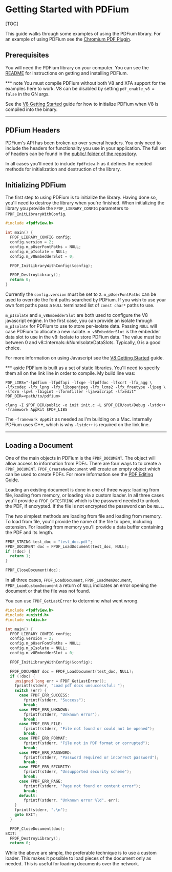 # Getting Started with PDFium

[TOC]

This guide walks through some examples of using the PDFium library. For an
example of using PDFium see the [Chromium PDF Plugin][chrome-plugin].

## Prerequisites

You will need the PDFium library on your computer. You can see the
[README](/README.md) for instructions on getting and installing PDFium.

*** note
You must compile PDFium without both V8 and XFA support for the examples
here to work. V8 can be disabled by setting `pdf_enable_v8 = false` in the
GN args.

See the [V8 Getting Started][pdfium-v8] guide for how to
initialize PDFium when V8 is compiled into the binary.
***

## PDFium Headers

PDFium's API has been broken up over several headers. You only need to include
the headers for functionality you use in your application. The full set of
headers can be found in the [public/ folder of the repository][pdfium-public].

In all cases you'll need to include `fpdfview.h` as it defines the needed
methods for initialization and destruction of the library.

## Initializing PDFium

The first step to using PDFium is to initialize the library. Having done so,
you'll need to destroy the library when you're finished. When initializing the
library you provide the `FPDF_LIBRARY_CONFIG` parameters to
`FPDF_InitLibraryWithConfig`.

```c
#include <fpdfview.h>

int main() {
  FPDF_LIBRARY_CONFIG config;
  config.version = 2;
  config.m_pUserFontPaths = NULL;
  config.m_pIsolate = NULL;
  config.m_v8EmbedderSlot = 0;

  FPDF_InitLibraryWithConfig(&config);

  FPDF_DestroyLibrary();
  return 0;
}
```

Currently the `config.version` must be set to `2`. `m_pUserFontPaths` can be
used to override the font paths searched by PDFium. If you wish to use your
own font paths pass a `NULL` terminated list of `const char*` paths to use.

`m_pIsolate` and `m_v8EmbedderSlot` are both used to configure the V8
javascript engine. In the first case, you can provide an isolate through
`m_pIsolate` for PDFium to use to store per-isolate data. Passing `NULL` will
case PDFium to allocate a new isolate. `m_v8EmbedderSlot` is the embedder data
slot to use in the v8::Isolate to store PDFium data. The value must be between
0 and v8::Internals::kNumIsolateDataSlots. Typically, 0 is a good choice.

For more information on using Javascript see the [V8 Getting Started][pdfium-v8]
guide.

*** aside
PDFium is built as a set of static libraries. You'll need to specify them all on
the link line in order to compile. My build line was:

```
PDF_LIBS="-lpdfium -lfpdfapi -lfxge -lfpdfdoc -lfxcrt -lfx_agg \
-lfxcodec -lfx_lpng -lfx_libopenjpeg -lfx_lcms2 -lfx_freetype -ljpeg \
-lfdrm -lpwl -lbigint -lformfiller -ljavascript -lfxedit"
PDF_DIR=<path/to/pdfium>

clang -I $PDF_DIR/public -o init init.c -L $PDF_DIR/out/Debug -lstdc++ -framework AppKit $PDF_LIBS
```

The `-framework AppKit` as needed as I'm building on a Mac. Internally PDFium
uses C++, which is why `-lstdc++` is required on the link line.
***

## Loading a Document

One of the main objects in PDFium is the `FPDF_DOCUMENT`. The object will allow
access to information from PDFs. There are four ways to to create a
`FPDF_DOCUMENT`. `FPDF_CreateNewDocument` will create an empty object which
can be used to create PDFs. For more information see the
[PDF Editing Guide][pdfium-edit-guide].

Loading an existing document is done in one of three ways: loading from file,
loading from memory, or loading via a custom loader. In all three cases you'll
provide a `FPDF_BYTESTRING` which is the password needed to unlock the PDF, if
encrypted. If the file is not encrypted the password can be `NULL`.

The two simplest methods are loading from file and loading from memory. To load
from file, you'll provide the name of the file to open, including extension. For
loading from memory you'll provide a data buffer containing the PDF and its
length.

```c
FPDF_STRING test_doc = "test_doc.pdf";
FPDF_DOCUMENT doc = FPDF_LoadDocument(test_doc, NULL);
if (!doc) {
  return 1;
}

FPDF_CloseDocument(doc);

```

In all three cases, `FPDF_LoadDocument`, `FPDF_LoadMemDocument`,
`FPDF_LoadCustomDocument` a return of `NULL` indicates an error opening the
document or that the file was not found.

You can use `FPDF_GetLastError` to determine what went wrong.

```c
#include <fpdfview.h>
#include <unistd.h>
#include <stdio.h>

int main() {
  FPDF_LIBRARY_CONFIG config;
  config.version = 2;
  config.m_pUserFontPaths = NULL;
  config.m_pIsolate = NULL;
  config.m_v8EmbedderSlot = 0;

  FPDF_InitLibraryWithConfig(&config);

  FPDF_DOCUMENT doc = FPDF_LoadDocument(test_doc, NULL);
  if (!doc) {
    unsigned long err = FPDF_GetLastError();
    fprintf(stderr, "Load pdf docs unsuccessful: ");
    switch (err) {
      case FPDF_ERR_SUCCESS:
        fprintf(stderr, "Success");
        break;
      case FPDF_ERR_UNKNOWN:
        fprintf(stderr, "Unknown error");
        break;
      case FPDF_ERR_FILE:
        fprintf(stderr, "File not found or could not be opened");
        break;
      case FPDF_ERR_FORMAT:
        fprintf(stderr, "File not in PDF format or corrupted");
        break;
      case FPDF_ERR_PASSWORD:
        fprintf(stderr, "Password required or incorrect password");
        break;
      case FPDF_ERR_SECURITY:
        fprintf(stderr, "Unsupported security scheme");
        break;
      case FPDF_ERR_PAGE:
        fprintf(stderr, "Page not found or content error");
        break;
      default:
        fprintf(stderr, "Unknown error %ld", err);
    }
    fprintf(stderr, ".\n");
    goto EXIT;
  }

  FPDF_CloseDocument(doc);
EXIT:
  FPDF_DestroyLibrary();
  return 0;
```

While the above are simple, the preferable technique is to use a custom loader.
This makes it possible to load pieces of the document only as needed. This is
useful for loading documents over the network.




[chrome-plugin]: https://chromium.googlesource.com/chromium/src/+/master/pdf/
[pdfium-public]: https://pdfium.googlesource.com/pdfium/+/master/public/
[pdfium-v8]: /docs/v8-getting-started.md
[pdfium-edit-guide]: /docs/pdfium-edit-guide.md
